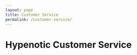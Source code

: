 ```yaml
---
layout: page
title: Customer Service
permalink: /customer-service/
---
```


# Hypenotic Customer Service